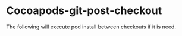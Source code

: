 # Cocoapods-git-post-checkout
The following will execute pod install between checkouts if it is need.
